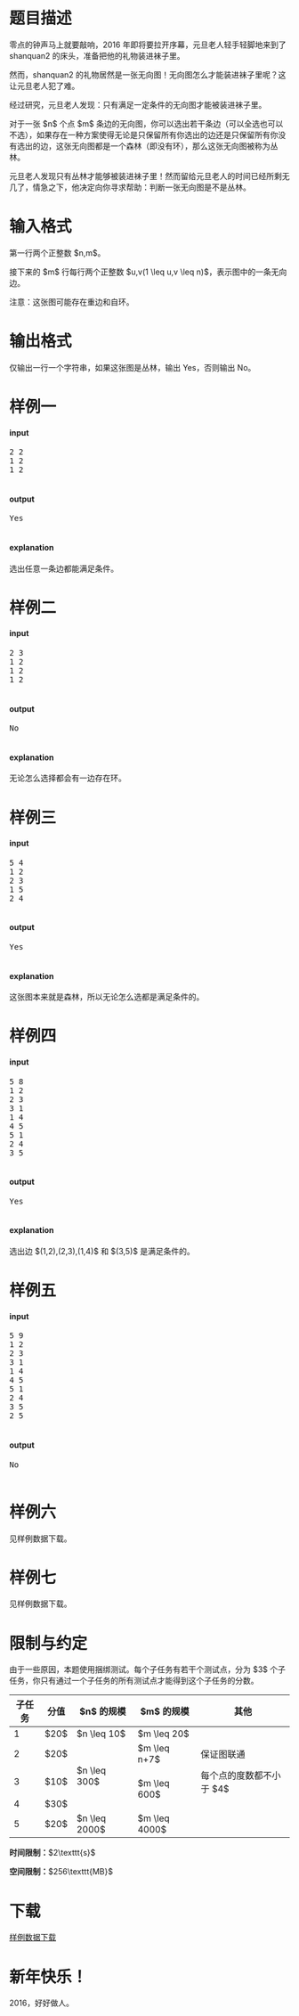 # 题目描述

<p>零点的钟声马上就要敲响，2016 年即将要拉开序幕，元旦老人轻手轻脚地来到了 <span class="uoj-username" data-rating="1646">shanquan2</span> 的床头，准备把他的礼物装进袜子里。</p>
<p>然而，<span class="uoj-username" data-rating="1646">shanquan2</span> 的礼物居然是一张无向图！无向图怎么才能装进袜子里呢？这让元旦老人犯了难。</p>
<p>经过研究，元旦老人发现：只有满足一定条件的无向图才能被装进袜子里。</p>
<p>对于一张 $n$ 个点 $m$ 条边的无向图，你可以选出若干条边（可以全选也可以不选），如果存在一种方案使得无论是只保留所有你选出的边还是只保留所有你没有选出的边，这张无向图都是一个森林（即没有环），那么这张无向图被称为丛林。</p>
<p>元旦老人发现只有丛林才能够被装进袜子里！然而留给元旦老人的时间已经所剩无几了，情急之下，他决定向你寻求帮助：判断一张无向图是不是丛林。</p>

# 输入格式


<p>第一行两个正整数 $n,m$。</p>
<p>接下来的 $m$ 行每行两个正整数 $u,v(1 \leq u,v \leq n)$，表示图中的一条无向边。</p>
<p>注意：这张图可能存在重边和自环。</p>

# 输出格式


<p>仅输出一行一个字符串，如果这张图是丛林，输出 Yes，否则输出 No。</p>

# 样例一


<h4>input</h4>
<pre>2 2
1 2
1 2

</pre>

<h4>output</h4>
<pre>Yes

</pre>

<h4>explanation</h4>
<p>选出任意一条边都能满足条件。</p>

# 样例二


<h4>input</h4>
<pre>2 3
1 2
1 2
1 2

</pre>

<h4>output</h4>
<pre>No

</pre>

<h4>explanation</h4>
<p>无论怎么选择都会有一边存在环。</p>

# 样例三


<h4>input</h4>
<pre>5 4
1 2
2 3
1 5
2 4

</pre>

<h4>output</h4>
<pre>Yes

</pre>

<h4>explanation</h4>
<p>这张图本来就是森林，所以无论怎么选都是满足条件的。</p>

# 样例四


<h4>input</h4>
<pre>5 8
1 2
2 3
3 1
1 4
4 5
5 1
2 4
3 5

</pre>

<h4>output</h4>
<pre>Yes

</pre>

<h4>explanation</h4>
<p>选出边 $(1,2),(2,3),(1,4)$ 和 $(3,5)$ 是满足条件的。</p>

# 样例五


<h4>input</h4>
<pre>5 9
1 2
2 3
3 1
1 4
4 5
5 1
2 4
3 5
2 5

</pre>

<h4>output</h4>
<pre>No

</pre>


# 样例六


<p>见样例数据下载。</p>

# 样例七


<p>见样例数据下载。</p>

# 限制与约定


<p>由于一些原因，本题使用捆绑测试。每个子任务有若干个测试点，分为 $3$ 个子任务，你只有通过一个子任务的所有测试点才能得到这个子任务的分数。</p>
<div class="table-responsive">
<table class="table table-bordered table-text-center table-vertical-middle"><thead><tr><th>子任务</th>
<th>分值</th>
<th>$n$ 的规模</th>
<th>$m$ 的规模</th>
<th>其他</th>
</tr></thead><tbody><tr><td>1</td><td>$20$</td><td>$n \leq 10$</td><td>$m \leq 20$</td><td></td></tr><tr><td>2</td><td>$20$</td><td rowspan="3">$n \leq 300$</td><td>$m \leq n+7$</td><td>保证图联通</td></tr><tr><td>3</td><td>$10$</td><td rowspan="2">$m \leq 600$</td><td>每个点的度数都不小于 $4$</td></tr><tr><td>4</td><td>$30$</td><td rowspan="2"></td></tr><tr><td>5</td><td>$20$</td><td>$n \leq 2000$</td><td>$m \leq 4000$</td></tr></tbody></table></div>

<p><strong>时间限制：</strong>$2\texttt{s}$</p>
<p><strong>空间限制：</strong>$256\texttt{MB}$</p>

# 下载


<p><a href="/download.php?type=problem&amp;id=168">样例数据下载</a></p>

# 新年快乐！


<p>2016，好好做人。</p>
